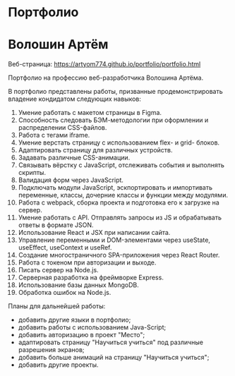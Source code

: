 # Портфолио
# Волошин Артём

Веб-страница:
https://artyom774.github.io/portfolio/portfolio.html

Портфолио на профессию веб-разработчика Волошина Артёма.

В портфолио представлены работы, призванные продемонстрировать владение кондидатом следующих навыков:
1. Умение работать с макетом страницы в Figma.
2. Способность следовать БЭМ-методологии при оформлении и распределении CSS-файлов.
3. Работа с тегами iframe.
4. Умение верстать страницу с использованием flex- и grid- блоков.
5. Адаптировать страницу для различных устройств.
6. Задавать различные CSS-анимации.
7. Связывать вёрстку с JavaScript, отслеживать события и выполнять скрипты.
8. Валидация форм через JavaScript.
9. Подключать модули JavaScript, эскпортировать и импортивать переменные, классы, дочерние классы и функции между модулями.
10. Работа с webpack, сборка проекта и подготовка его к загрузке на сервер.
11. Умение работать с API. Отправлять запросы из JS и обрабатывать ответы в формате JSON.
12. Использование React и JSX при написании сайта.
13. Управление переменными и DOM-элементами через useState, useEffect, useContext и useRef.
14. Создание многостраничного SPA-приложения через React Router.
15. Работа с токеном при авторизации и выходе.
16. Писать сервер на Node.js.
17. Серверная разработка на фреймворке Express.
18. Использование базы данных MongoDB.
19. Обработка ошибок на Node.js.

Планы для дальнейшей работы:
* добавить другие языки в портфолио;
* добавить работы с использованием Java-Script;
* добавить авторизацию в проект "Место";
* адаптировать страницу "Научиться учиться" под различные разрешения экранов;
* добавить больше анимаций на страницу "Научиться учиться";
* добавить другие проекты.